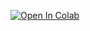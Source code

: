 [![Open In Colab](https://colab.research.google.com/assets/colab-badge.svg)](https://colab.research.google.com/github/ferrandi/PandA-bambu/blob/doc%2Fhpca23/documentation/tutorial_hpca_2023/bambu.ipynb)
